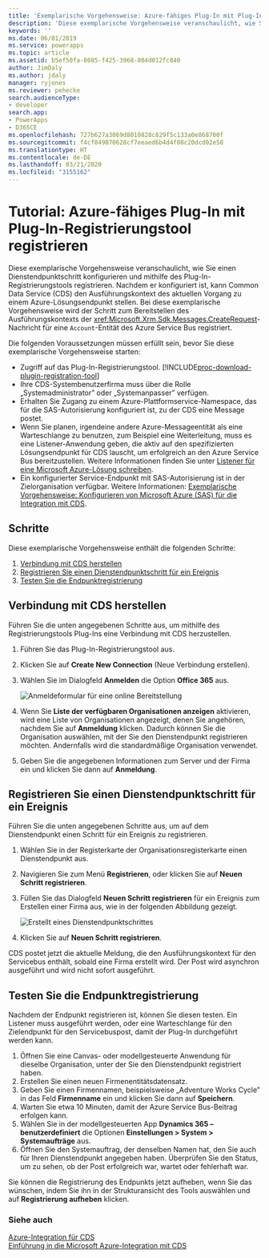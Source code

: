 ```yaml
---
title: 'Exemplarische Vorgehensweise: Azure-fähiges Plug-In mit Plug-In-Registrierungstool registrieren (Common Data Service) | Microsoft Docs'
description: 'Diese exemplarische Vorgehensweise veranschaulicht, wie Sie einen Service-Endpunktschritt mithilfe des Plug-In-Registrierungstools registrieren. '
keywords: ''
ms.date: 06/01/2019
ms.service: powerapps
ms.topic: article
ms.assetid: b5ef50fa-8085-f425-3968-804d012fc840
author: JimDaly
ms.author: jdaly
manager: ryjones
ms.reviewer: pehecke
search.audienceType:
- developer
search.app:
- PowerApps
- D365CE
ms.openlocfilehash: 727b627a3069d8010828c829f5c133a0e868700f
ms.sourcegitcommit: f4cf849070628cf7eeaed6b4d4f08c20dcd02e58
ms.translationtype: HT
ms.contentlocale: de-DE
ms.lasthandoff: 03/21/2020
ms.locfileid: "3155162"
---
```

# <a name="tutorial-register-an-azure-aware-plug-in-using-the-plug-in-registration-tool"></a>Tutorial: Azure-fähiges Plug-In mit Plug-In-Registrierungstool registrieren

<!-- https://docs.microsoft.com/dynamics365/customer-engagement/developer/walkthrough-register-azure-aware-plug-in-using-plug-in-registration-tool -->

Diese exemplarische Vorgehensweise veranschaulicht, wie Sie einen Dienstendpunktschritt konfigurieren und mithilfe des Plug-In-Registrierungstools registrieren. Nachdem er konfiguriert ist, kann Common Data Service (CDS) den Ausführungskontext des aktuellen Vorgang zu einem Azure-Lösungsendpunkt stellen. Bei diese exemplarische Vorgehensweise wird der Schritt zum Bereitstellen des Ausführungskontexts der <xref:Microsoft.Xrm.Sdk.Messages.CreateRequest>-Nachricht für eine `Account`-Entität des Azure Service Bus registriert.  
  
Die folgenden Voraussetzungen müssen erfüllt sein, bevor Sie diese exemplarische Vorgehensweise starten:  
  
- Zugriff auf das Plug-In-Registrierungstool. [!INCLUDE[proc-download-plugin-registration-tool](../../includes/proc-download-plugin-registration-tool.md)]
- Ihre CDS-Systembenutzerfirma muss über die Rolle „Systemadministrator” oder „Systemanpasser” verfügen. 
- Erhalten Sie Zugang zu einem Azure-Plattformservice-Namespace, das für die SAS-Autorisierung konfiguriert ist, zu der CDS eine Message postet.  
- Wenn Sie planen, irgendeine andere Azure-Messageentität als eine Warteschlange zu benutzen, zum Beispiel eine Weiterleitung, muss es eine Listener-Anwendung geben, die aktiv auf den spezifizierten Lösungsendpunkt für CDS lauscht, um erfolgreich an den Azure Service Bus bereitzustellen. Weitere Informationen finden Sie unter [Listener für eine Microsoft Azure-Lösung schreiben](write-listener-application-azure-solution.md).  
- Ein konfigurierter Service-Endpunkt mit SAS-Autorisierung ist in der Zielorganisation verfügbar. Weitere Informationen: [Exemplarische Vorgehensweise: Konfigurieren von Microsoft Azure (SAS) für die Integration mit CDS](walkthrough-configure-azure-sas-integration.md).  
  
## <a name="steps"></a>Schritte

Diese exemplarische Vorgehensweise enthält die folgenden Schritte:  
  
1. [Verbindung mit CDS herstellen](#BKMK_Connect)  
1. [Registrieren Sie einen Dienstendpunktschritt für ein Ereignis](#BKMK_Register)  
1. [Testen Sie die Endpunktregistrierung](#BKMK_Test)
  
<a name="BKMK_Connect"></a>

## <a name="connect-to-cds"></a>Verbindung mit CDS herstellen
 
Führen Sie die unten angegebenen Schritte aus, um mithilfe des Registrierungstools Plug-Ins eine Verbindung mit CDS herzustellen.  
  
1. Führen Sie das Plug-In-Registrierungstool aus.  
1. Klicken Sie auf **Create New Connection** (Neue Verbindung erstellen).  
1. Wählen Sie im Dialogfeld **Anmelden** die Option **Office 365** aus.

    ![Anmeldeformular für eine online Bereitstellung](media/crm-v6s-pr.png "Anmeldeformular für eine online Bereitstellung")

1. Wenn Sie **Liste der verfügbaren Organisationen anzeigen** aktivieren, wird eine Liste von Organisationen angezeigt, denen Sie angehören, nachdem Sie auf **Anmeldung** klicken. Dadurch können Sie die Organisation auswählen, mit der Sie den Dienstendpunkt registrieren möchten. Andernfalls wird die standardmäßige Organisation verwendet.  
1. Geben Sie die angegebenen Informationen zum Server und der Firma ein und klicken Sie dann auf **Anmeldung**.  
  
<a name="BKMK_Register"></a>

## <a name="register-a-service-endpoint-step-for-an-event"></a>Registrieren Sie einen Dienstendpunktschritt für ein Ereignis

Führen Sie die unten angegebenen Schritte aus, um auf dem Dienstendpunkt einen Schritt für ein Ereignis zu registrieren.  
  
1. Wählen Sie in der Registerkarte der Organisationsregisterkarte einen Dienstendpunkt aus.  
1. Navigieren Sie zum Menü **Registrieren**, oder klicken Sie auf **Neuen Schritt registrieren**.  
1. Füllen Sie das Dialogfeld **Neuen Schritt registrieren** für ein Ereignis zum Erstellen einer Firma aus, wie in der folgenden Abbildung gezeigt.

    ![Erstellt eines Dienstendpunktschrittes](media/crm-v6s-pr-service-endpoint-step.png "Erstellt eines Dienstendpunktschrittes")
  
1. Klicken Sie auf **Neuen Schritt registrieren**.  
  
CDS postet jetzt die aktuelle Meldung, die den Ausführungskontext für den Servicebus enthält, sobald eine Firma erstellt wird. Der Post wird asynchron ausgeführt und wird nicht sofort ausgeführt.  
  
<a name="BKMK_Test"></a>

## <a name="test-the-endpoint-registration"></a>Testen Sie die Endpunktregistrierung

Nachdem der Endpunkt registrieren ist, können Sie diesen testen. Ein Listener muss ausgeführt werden, oder eine Warteschlange für den Zielendpunkt für den Servicebuspost, damit der Plug-In durchgeführt werden kann.  
  
1. Öffnen Sie eine Canvas- oder modellgesteuerte Anwendung für dieselbe Organisation, unter der Sie den Dienstendpunkt registriert haben.  
1. Erstellen Sie einen neuen Firmenentitätsdatensatz.
1. Geben Sie einen Firmennamen, beispielsweise „Adventure Works Cycle” in das Feld **Firmenname** ein und klicken Sie dann auf **Speichern**.  
1. Warten Sie etwa 10 Minuten, damit der Azure Service Bus-Beitrag erfolgen kann.  
1. Wählen Sie in der modellgesteuerten App **Dynamics 365 – benutzerdefiniert** die Optionen **Einstellungen > System > Systemaufträge** aus.  
1. Öffnen Sie den Systemauftrag, der denselben Namen hat, den Sie auch für Ihren Dienstendpunkt angegeben haben. Überprüfen Sie den Status, um zu sehen, ob der Post erfolgreich war, wartet oder fehlerhaft war.  
  
Sie können die Registrierung des Endpunkts jetzt aufheben, wenn Sie das wünschen, indem Sie ihn in der Strukturansicht des Tools auswählen und auf **Registrierung aufheben** klicken.  
  
### <a name="see-also"></a>Siehe auch

[Azure-Integration für CDS](azure-integration.md)<br />
[Einführung in die Microsoft Azure-Integration mit CDS](azure-integration.md)
 
